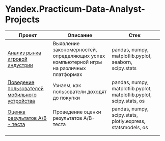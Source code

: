 # Yandex.Practicum-Data-Analyst-Projects

| Проект   |      Описание      |  Стек |
|----------|-------------|------|
| [Анализ рынка игровой индустрии](https://github.com/Otkudakod/portfolio/blob/main/Games_market/Project_games_market.ipynb) |  Выявление закономерностей, определяющих успех компьютерной игры на различных платформах  | pandas, numpy, matplotlib.pyplot, seaborn, scipy.stats |
| [Поведение пользователей мобильного устройства](https://github.com/Otkudakod/portfolio/blob/main/Mobile_app_users_behaviour/Mobile_app_users_behaviour.ipynb)|  Узнаем, как пользователи доходят до покупки  |pandas, numpy, matplotlib.pyplot, matplotlib.pyplot, scipy.stats, os |
| [Оценка результатов A/B - теста](https://github.com/Otkudakod/portfolio/blob/main/AB_results_analys/AB_results.ipynb) | Проведение оценки результатов A/B-теста | pandas, numpy, scipy.stats, plotly.express, statsmodels, os |
||||
||||
